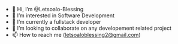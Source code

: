 - 👋 Hi, I’m @Letsoalo-Blessing
- 👀 I’m interested in Software Development
- 🌱 I’m currently a fullstack developer
- 💞️ I’m looking to collaborate on any developement related project
- 📫 How to reach me (letsoaloblessing2@gmail.com)

<!---
Letsoalo-Blessing/Letsoalo-Blessing is a ✨ special ✨ repository because its `README.md` (this file) appears on your GitHub profile.
You can click the Preview link to take a look at your changes.
--->
